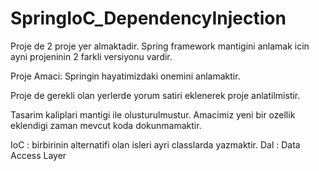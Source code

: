 # SpringIoC_DependencyInjection

Proje de 2 proje yer almaktadir.
Spring framework mantigini anlamak icin ayni projeninin 2 farkli versiyonu vardir.

Proje Amaci: Springin hayatimizdaki onemini anlamaktir. 

Proje de gerekli olan yerlerde yorum satiri eklenerek proje anlatilmistir.

Tasarim kaliplari mantigi ile olusturulmustur. 
Amacimiz yeni bir ozellik eklendigi zaman mevcut koda dokunmamaktir.

IoC : birbirinin alternatifi olan isleri ayri classlarda yazmaktir.
Dal : Data Access Layer
